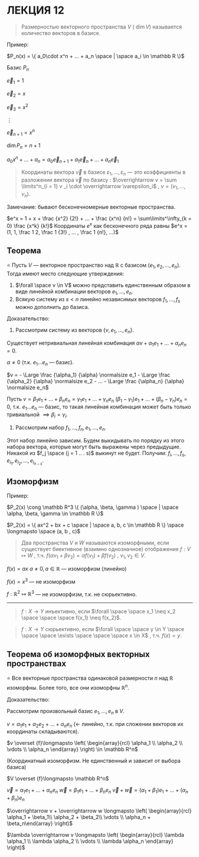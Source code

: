 # ЛЕКЦИЯ 12

> Размерностью векторного пространства $V$ ( $\dim V$) называется количество векторов в базисе.
> 

Пример:

$P_n(x) = \{ a_0\cdot x^n + ... + a_n \space | \space a_i \in \mathbb R  \}$

Базис $P_n$   

 $\overrightarrow e_1 = 1$  

 $\overrightarrow e_2 = x$ 

 $\overrightarrow e_3 = x^2$

$\vdots$

$\overrightarrow e_{n+1} = x^n$

$\dim P_n = n + 1$

$a_0x^n + ... + a_n = a_0 \overrightarrow e_{n+1} + a_1 \overrightarrow e_n + ... + a_n \overrightarrow e_1$

> Координаты вектора $\overrightarrow v$  в  базисе  $\varepsilon_1, ... , \varepsilon_n$  — это коэффициенты в разложении вектора $\overrightarrow v$  по базису :  $\overrightarrow v = \sum \limits^n_{i = 1} v  _i \cdot \overrightarrow \varepsilon_i$ ,                    $v = (v_1, ..., v_n)$.
> 

Замечание: бывают бесконечномерные векторные пространства. 

$e^x = 1 + x + \frac {x^2} {2!} + ... + \frac {x^n} {n!} = \sum\limits^\infty_{k = 0} \frac {x^k} {k!}$
Координаты $e^x$ как бесконечного ряда равны 
$e^x = (1, 1, \frac 1 2, \frac 1 {3!} , ... , \frac 1 {n!}, ...)$

## Теорема

⭐ Пусть $V$  — векторное пространство над $\mathbb R$ с базисом $(e_1, e_2, ..., e_n)$. Тогда имеют место следующие утверждения:
1. $\forall \space v \in V$ можно представить единственным образом в виде линейной комбинации векторов $e_1, ..., e_n$.
2. Всякую систему из $s < n$ линейно независимых векторов $f_1, ..., f_s$  можно дополнить до базиса.

Доказательство:

1. Рассмотрим систему из векторов $\{ v, e_1, ..., e_n \}$.

Существует нетривиальная линейная комбинация $\alpha v + \alpha_1e_1 + ... + \alpha_ne_n = 0$.

$\alpha \neq 0$  (т.к. $e_1 ... e_n$ — базис).

$v = - \Large \frac {\alpha_1} {\alpha} \normalsize e_1 - \Large \frac {\alpha_2} {\alpha} \normalsize e_2 - ... - \Large \frac {\alpha_n} {\alpha} \normalsize e_n$

Пусть  $v = \beta_1 e_1 + ... + \beta_n e_n = \gamma_1e_1 + ... + \gamma_n e_n$
$(\beta_1 - \gamma_1)e_1 + ... + (\beta_n - \gamma_n)e_n = 0$,
т.к.    $e_1 ... e_n$   — базис, то такая линейная комбинация может быть только тривиальной $\implies \beta_i = \gamma_i$.

1. Рассмотрим набор $f_1, ..., f_n , e_1, ..., e_n$.

Этот набор линейно зависим. Будем выкидывать по порядку из этого набора вектора, которые могут быть выражены через предыдущие. 
Никакой из $f_j \space (j = 1 .. . s)$ выкинут не будет. Получим:
$f_i, ..., f_s, e_{i_1}, e_{i_2}, ..., e_{i_{n-s}}$.

## Изоморфизм

Пример:

$P_2(x) \cong \mathbb R^3 \{ (\alpha, \beta, \gamma ) \space | \space \alpha, \beta, \gamma \in \mathbb R \}$

$P_2(x) = \{ ax^2 + bx + c \space | \space a, b, c \in \mathbb R \} \space \longmapsto \space (a, b , c)$

> Два пространства $V$  и  $W$  называются изоморфными, если существует биективное (взаимно однозначное) отображение  $f : V \mapsto W$ ,  т.ч. 
$f(\alpha v_1 + \beta v_2) = \alpha f(v_1) + \beta f (v_2)$ ,         $v_1, v_2 \in V$.
> 

$f(x) = ax$      $a \neq 0, a \in \mathbb R$  —  изоморфизм (линейно)

$f(x) = x^3$   — не изоморфизм

$f : \mathbb R^2 \longmapsto \mathbb R^3$  —  не изоморфизм, т.к. не сюрьективно.

---

> $f : X \longrightarrow Y$  инъективно, если  $\forall \space \space x_1 \neq x_2  \space \space \space f(x_1) \neq f(x_2)$.
> 

> $f : X \longrightarrow Y$  сюрьективно, если  $\forall \space \space y \in Y \space \space \space \exists \space \space \space x \in X$ ,   т.ч.  $f(x) = y$.
> 

## Теорема об изоморфных векторных пространствах

⭐ Все векторные пространства одинаковой размерности  $n$   над  $\mathbb R$  изоморфны. Более того, все они изоморфны $\mathbb R ^n$.


Доказательство:

Рассмотрим произвольный базис   $e_1, ..., e_n$   в   $V$.

$v = \alpha_1 e_1 + \alpha_2 e_2 + ... + \alpha_n e_n$   (← линейно, т.к. при сложении векторов их координаты складываются).

$v  \overset {f}\longmapsto \left( \begin{array}{rcl}  \alpha_1 \\ \alpha_2 \\ \vdots \\ \alpha_n \end{array} \right) \in \mathbb R^n$    

(Координатный изоморфизм. Не единственный и зависит от выбора базиса)

$V \overset {f}\longmapsto \mathbb R^n$

$\overrightarrow v = \alpha_1 e_1 +  ... + \alpha_n e_n$
$\overrightarrow w = \beta_1 e_1 +  ... + \beta_n e_n$
$\overrightarrow v + \overrightarrow w = (\alpha_1 + \beta_1)e_1 + ... + (\alpha_n + \beta_n) e_n$

$\overrightarrow v + \overrightarrow w \longmapsto \left( \begin{array}{rcl}  \alpha_1 + \beta_1\\ \alpha_2 + \beta_2\\ \vdots \\ \alpha_n + \beta_n\end{array} \right)$

$\lambda \overrightarrow v \longmapsto \left( \begin{array}{rcl}  \lambda \alpha_1 \\ \lambda \alpha_2 \\ \vdots \\ \lambda \alpha_n \end{array} \right)$
